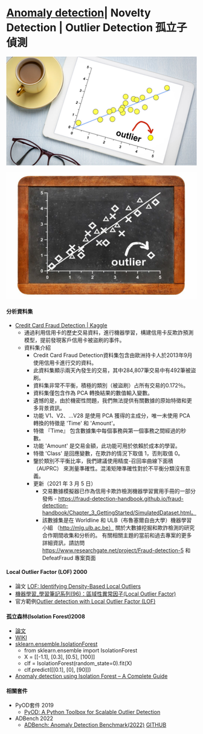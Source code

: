 # [Anomaly detection](https://en.wikipedia.org/wiki/Anomaly_detection)|  Novelty Detection | Outlier Detection 孤立子偵測 

![Outlier 孤立子1](outlier_main.jpg)

![Outlier 孤立子1](What-Is-An-Outlier-1024x683.jpg)


#### 分析資料集
- [Credit Card Fraud Detection | Kaggle]()
  - 通過利用信用卡的歷史交易資料，進行機器學習，構建信用卡反欺詐預測模型，提前發現客戶信用卡被盜刷的事件。
  - 資料集介紹
    - Credit Card Fraud Detection資料集包含由歐洲持卡人於2013年9月使用信用卡進行交的資料。
    - 此資料集顯示兩天內發生的交易，其中284,807筆交易中有492筆被盜刷。
    - 資料集非常不平衡，積極的類別（被盜刷）占所有交易的0.172％。
    - 資料集僅包含作為 PCA 轉換結果的數值輸入變數。
    - 遺憾的是，由於機密性問題，我們無法提供有關數據的原始特徵和更多背景資訊。
    - 功能 V1、V2、...V28 是使用 PCA 獲得的主成分，唯一未使用 PCA 轉換的特徵是 'Time' 和 'Amount'。
    - 特徵 『Time』 包含數據集中每個事務與第一個事務之間經過的秒數。
    - 功能 'Amount' 是交易金額，此功能可用於依賴於成本的學習。
    - 特徵 'Class' 是回應變數，在欺詐的情況下取值 1，否則取值 0。
    - 鑒於類別不平衡比率，我們建議使用精度-召回率曲線下面積 （AUPRC） 來測量準確性。混淆矩陣準確性對於不平衡分類沒有意義。
    - 更新（2021 年 3 月 5 日）
      - 交易數據模擬器已作為信用卡欺詐檢測機器學習實用手冊的一部分發佈 - https://fraud-detection-handbook.github.io/fraud-detection-handbook/Chapter_3_GettingStarted/SimulatedDataset.html。
      - 該數據集是在 Worldline 和 ULB（布魯塞爾自由大學）機器學習小組 （http://mlg.ulb.ac.be） 關於大數據挖掘和欺詐檢測的研究合作期間收集和分析的。
有關相關主題的當前和過去專案的更多詳細資訊，請訪問 https://www.researchgate.net/project/Fraud-detection-5 和 DefeatFraud 專案頁面


#### Local Outlier Factor (LOF) 2000
- 論文 [LOF: Identifying Density-Based Local Outliers ](https://www.dbs.ifi.lmu.de/Publikationen/Papers/LOF.pdf) 
- [機器學習_學習筆記系列(96)：區域性異常因子(Local Outlier Factor)](https://tomohiroliu22.medium.com/%E6%A9%9F%E5%99%A8%E5%AD%B8%E7%BF%92-%E5%AD%B8%E7%BF%92%E7%AD%86%E8%A8%98%E7%B3%BB%E5%88%97-96-%E5%8D%80%E5%9F%9F%E6%80%A7%E7%95%B0%E5%B8%B8%E5%9B%A0%E5%AD%90-local-outlier-factor-a141c2450d4a)
- 官方範例[Outlier detection with Local Outlier Factor (LOF)](https://scikit-learn.org/stable/auto_examples/neighbors/plot_lof_outlier_detection.html#:~:text=The%20Local%20Outlier%20Factor%20(LOF,lower%20density%20than%20their%20neighbors.))

#### 孤立森林(Isolation Forest)2008 
- [論文](https://cs.nju.edu.cn/zhouzh/zhouzh.files/publication/icdm08b.pdf?q=isolation-forest)
- [WIKI](https://en.wikipedia.org/wiki/Isolation_forest) 
- [sklearn.ensemble.IsolationForest](https://scikit-learn.org/stable/modules/generated/sklearn.ensemble.IsolationForest.html)
  - from sklearn.ensemble import IsolationForest
  - X = [[-1.1], [0.3], [0.5], [100]]
  - clf = IsolationForest(random_state=0).fit(X)
  - clf.predict([[0.1], [0], [90]])
- [Anomaly detection using Isolation Forest – A Complete Guide](https://www.analyticsvidhya.com/blog/2021/07/anomaly-detection-using-isolation-forest-a-complete-guide/)

#### 相關套件
- PyOD套件 2019
  - [PyOD: A Python Toolbox for Scalable Outlier Detection]()  
- ADBench 2022
  - [ADBench: Anomaly Detection Benchmark(2022)](https://arxiv.org/abs/2206.09426)  [GITHUB](https://github.com/Minqi824/ADBench)

